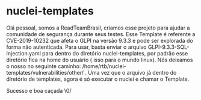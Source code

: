 # nuclei-templates

Olá pessoal, somos a ReadTeamBrasil, criamos esse projeto para ajudar a comunidade de segurança durante seus testes. Esse Template é referente a CVE-2019-10232 que afeta o GLPI na versão 9.3.3 e pode ser explorada do forma não autenticada.
Para usar, basta enviar o arquivo GLPI-9.3.3-SQL-Injection.yaml para dentro do diretório nuclei-templates, por padrão esse diretório fica na home do usuário ( isso para o  mundo linux). Nós deixamos o nosso no seguinte caminho: /home/rtb/nuclei-templates/vulnerabilities/other/ . Uma vez que o arquivo já dentro do diretório de templates, agora é só executar o nuclei e chamar o Template.

Sucesso e boa caçada \0/
